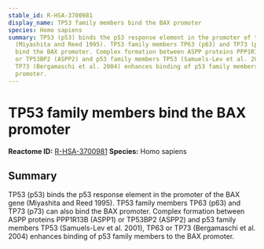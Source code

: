 ```yaml
---
stable_id: R-HSA-3700981
display_name: TP53 family members bind the BAX promoter
species: Homo sapiens
summary: TP53 (p53) binds the p53 response element in the promoter of the BAX gene
  (Miyashita and Reed 1995). TP53 family members TP63 (p63) and TP73 (p73) can also
  bind the BAX promoter. Complex formation between ASPP proteins PPP1R13B (ASPP1)
  or TP53BP2 (ASPP2) and p53 family members TP53 (Samuels-Lev et al. 2001), TP63 or
  TP73 (Bergamaschi et al. 2004) enhances binding of p53 family members to the BAX
  promoter.
---
```


# TP53 family members bind the BAX promoter
**Reactome ID:** [R-HSA-3700981](https://reactome.org/content/detail/R-HSA-3700981)
**Species:** Homo sapiens

## Summary

TP53 (p53) binds the p53 response element in the promoter of the BAX gene (Miyashita and Reed 1995). TP53 family members TP63 (p63) and TP73 (p73) can also bind the BAX promoter. Complex formation between ASPP proteins PPP1R13B (ASPP1) or TP53BP2 (ASPP2) and p53 family members TP53 (Samuels-Lev et al. 2001), TP63 or TP73 (Bergamaschi et al. 2004) enhances binding of p53 family members to the BAX promoter.
